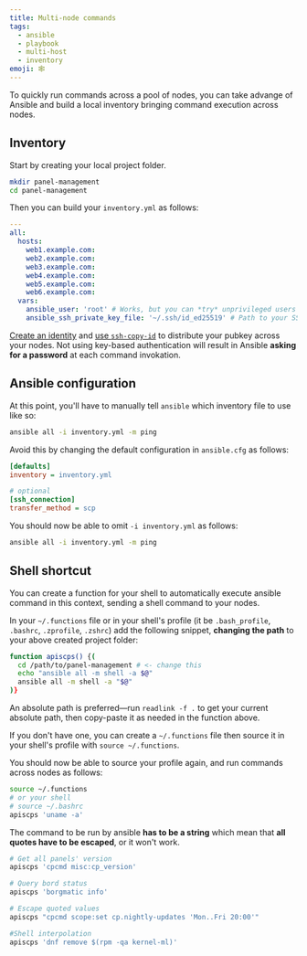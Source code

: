 ```yaml
---
title: Multi-node commands
tags:
  - ansible
  - playbook
  - multi-host
  - inventory
emoji: 🕸
---
```


To quickly run commands across a pool of nodes, you can take advange of Ansible and build a local inventory bringing command execution across nodes.

## Inventory

Start by creating your local project folder.

```bash
mkdir panel-management
cd panel-management
```

Then you can build your `inventory.yml` as follows:

```yaml
---
all:
  hosts:
    web1.example.com:
    web2.example.com:
    web3.example.com:
    web4.example.com:
    web5.example.com:
    web6.example.com:
  vars:
    ansible_user: 'root' # Works, but you can *try* unprivileged users too
    ansible_ssh_private_key_file: '~/.ssh/id_ed25519' # Path to your SSH identity for password-less access

```

<Note>

[Create an identity](https://www.ssh.com/academy/ssh/keygen) and [use `ssh-copy-id`](https://www.ssh.com/academy/ssh/copy-id) to distribute your pubkey across your nodes. Not using key-based authentication will result in Ansible **asking for a password** at each command invokation.

</Note>

## Ansible configuration

At this point, you'll have to manually tell `ansible` which inventory file to use like so:

```bash
ansible all -i inventory.yml -m ping
```

Avoid this by changing the default configuration in `ansible.cfg` as follows:

```ini
[defaults]
inventory = inventory.yml

# optional
[ssh_connection]
transfer_method = scp

```

You should now be able to omit `-i inventory.yml` as follows:

```bash
ansible all -i inventory.yml -m ping
```

## Shell shortcut

You can create a function for your shell to automatically execute ansible command in this context, sending a shell command to your nodes.

In your `~/.functions` file or in your shell's profile (it be `.bash_profile`, `.bashrc`, `.zprofile`, `.zshrc`) add the following snippet, **changing the path** to your above created project folder:

```bash
function apiscps() {(                                                   
  cd /path/to/panel-management # <- change this
  echo "ansible all -m shell -a $@"
  ansible all -m shell -a "$@"
)}
```

<Note>

An absolute path is preferred—run `readlink -f .` to get your current absolute path, then copy-paste it as needed in the function above.

</Note>

<Tip>

If you don't have one, you can create a `~/.functions` file then source it in your shell's profile with `source ~/.functions`.

</Tip>

You should now be able to source your profile again, and run commands across nodes as follows:

```bash
source ~/.functions
# or your shell
# source ~/.bashrc
apiscps 'uname -a'
```

<Warning>

The command to be run by ansible **has to be a string** which mean that **all quotes have to be escaped**, or it won't work.

</Warning>

```bash
# Get all panels' version
apiscps 'cpcmd misc:cp_version'

# Query bord status
apiscps 'borgmatic info'

# Escape quoted values
apiscps "cpcmd scope:set cp.nightly-updates 'Mon..Fri 20:00'"

#Shell interpolation
apiscps 'dnf remove $(rpm -qa kernel-ml)'
```
